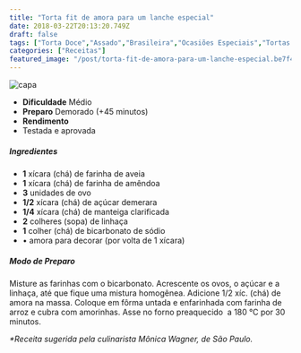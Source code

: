```yaml
---
title: "Torta fit de amora para um lanche especial"
date: 2018-03-22T20:13:20.749Z
draft: false
tags: ["Torta Doce","Assado","Brasileira","Ocasiões Especiais","Tortas doces e salgadas"]
categories: ["Receitas"]
featured_image: "/post/torta-fit-de-amora-para-um-lanche-especial.be7f438.jpg"
---
```


![capa](/post/torta-fit-de-amora-para-um-lanche-especial.be7f438.jpg)

*   **Dificuldade** Médio
*   **Preparo** Demorado (+45 minutos)
*   **Rendimento**
*   Testada e aprovada
    

##### Ingredientes

*   **1** xícara (chá) de farinha de aveia
*   **1** xícara (chá) de farinha de amêndoa
*   **3** unidades de ovo
*   **1/2** xícara (chá) de açúcar demerara
*   **1/4** xícara (chá) de manteiga clarificada
*   **2** colheres (sopa) de linhaça
*   **1** colher (chá) de bicarbonato de sódio
*   • amora para decorar (por volta de 1 xícara)

##### Modo de Preparo

Misture as farinhas com o bicarbonato. Acrescente os ovos, o açúcar e a linhaça, até que fique uma mistura homogênea. Adicione 1/2 xíc. (chá) de amora na massa. Coloque em fôrma untada e enfarinhada com farinha de arroz e cubra com amorinhas. Asse no forno preaquecido  a 180 °C por 30 minutos.

_*Receita sugerida pela culinarista Mônica Wagner, de São Paulo._
